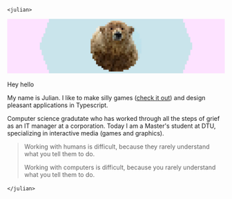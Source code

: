 `<julian>`

![banner](https://raw.githubusercontent.com/julzerinos/julzerinos/main/banner.png)

Hey hello

My name is Julian. I like to make silly games ([check it out](https://julzerinos.itch.io/)) and design pleasant applications in Typescript.

Computer science gradutate who has worked through all the steps of grief as an IT manager at a corporation. Today I am a Master's student at DTU, specializing in interactive media (games and graphics).

> Working with humans is difficult, because they rarely understand what you tell them to do. 
> 
> Working with computers is difficult, because you rarely understand what you tell them to do.

`</julian>`
